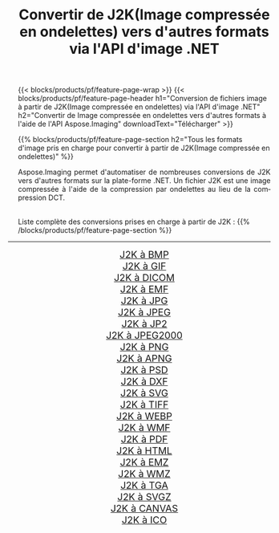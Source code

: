﻿---
title: Convertir de J2K(Image compressée en ondelettes) vers d'autres formats via l'API d'image .NET 
weight: 3920
url: /fr/net/conversion/from/j2k 
lang: fr
langdirlevel: 2
locales: zh-hans,ja,it,ru,de,es,fr,nl,id,lt,pl,pt,vi,tr,ko,zh-hant,ar,hi,th,sv,cs,uk,he
description: En utilisant Aspose.Imaging, vous pouvez facilement convertir de J2K(Image compressée en ondelettes) vers un autre format
---

{{< blocks/products/pf/feature-page-wrap >}}
{{< blocks/products/pf/feature-page-header h1="Conversion de fichiers image à partir de J2K(Image compressée en ondelettes) via l'API d'image .NET" h2="Convertir de Image compressée en ondelettes vers d'autres formats à l'aide de l'API Aspose.Imaging" downloadText="Télécharger" >}}


{{% blocks/products/pf/feature-page-section  h2="Tous les formats d'image pris en charge pour convertir à partir de J2K(Image compressée en ondelettes)" %}}
<p align=justify>Aspose.Imaging permet d'automatiser de nombreuses conversions de J2K vers d'autres formats sur la plate-forme .NET. Un fichier J2K est une image compressée à l'aide de la compression par ondelettes au lieu de la compression DCT.</p>
<br/>
Liste complète des conversions prises en charge à partir de J2K :
{{% /blocks/products/pf/feature-page-section %}}
<div class="container-fluid productfamilypage bg-gray">
    <div class="convertypes bg-gray agp-content section">
        <div class="container">
		<hr style="margin-left:-20px;"/>
		<div class="row other-converters" style="gap: 10px;font-size: 19px;text-align:center;">
		    <div class='col-md-2 other-converter remove-lp remove-rp'><a href="/imaging/fr/net/conversion/j2k-to-bmp" style="padding:15px;">J2K à BMP</a></div><div class='col-md-2 other-converter remove-lp remove-rp'><a href="/imaging/fr/net/conversion/j2k-to-gif" style="padding:15px;">J2K à GIF</a></div><div class='col-md-2 other-converter remove-lp remove-rp'><a href="/imaging/fr/net/conversion/j2k-to-dicom" style="padding:15px;">J2K à DICOM</a></div><div class='col-md-2 other-converter remove-lp remove-rp'><a href="/imaging/fr/net/conversion/j2k-to-emf" style="padding:15px;">J2K à EMF</a></div><div class='col-md-2 other-converter remove-lp remove-rp'><a href="/imaging/fr/net/conversion/j2k-to-jpg" style="padding:15px;">J2K à JPG</a></div><div class='col-md-2 other-converter remove-lp remove-rp'><a href="/imaging/fr/net/conversion/j2k-to-jpeg" style="padding:15px;">J2K à JPEG</a></div><div class='col-md-2 other-converter remove-lp remove-rp'><a href="/imaging/fr/net/conversion/j2k-to-jp2" style="padding:15px;">J2K à JP2</a></div><div class='col-md-2 other-converter remove-lp remove-rp'><a href="/imaging/fr/net/conversion/j2k-to-jpeg2000" style="padding:15px;">J2K à JPEG2000</a></div><div class='col-md-2 other-converter remove-lp remove-rp'><a href="/imaging/fr/net/conversion/j2k-to-png" style="padding:15px;">J2K à PNG</a></div><div class='col-md-2 other-converter remove-lp remove-rp'><a href="/imaging/fr/net/conversion/j2k-to-apng" style="padding:15px;">J2K à APNG</a></div><div class='col-md-2 other-converter remove-lp remove-rp'><a href="/imaging/fr/net/conversion/j2k-to-psd" style="padding:15px;">J2K à PSD</a></div><div class='col-md-2 other-converter remove-lp remove-rp'><a href="/imaging/fr/net/conversion/j2k-to-dxf" style="padding:15px;">J2K à DXF</a></div><div class='col-md-2 other-converter remove-lp remove-rp'><a href="/imaging/fr/net/conversion/j2k-to-svg" style="padding:15px;">J2K à SVG</a></div><div class='col-md-2 other-converter remove-lp remove-rp'><a href="/imaging/fr/net/conversion/j2k-to-tiff" style="padding:15px;">J2K à TIFF</a></div><div class='col-md-2 other-converter remove-lp remove-rp'><a href="/imaging/fr/net/conversion/j2k-to-webp" style="padding:15px;">J2K à WEBP</a></div><div class='col-md-2 other-converter remove-lp remove-rp'><a href="/imaging/fr/net/conversion/j2k-to-wmf" style="padding:15px;">J2K à WMF</a></div><div class='col-md-2 other-converter remove-lp remove-rp'><a href="/imaging/fr/net/conversion/j2k-to-pdf" style="padding:15px;">J2K à PDF</a></div><div class='col-md-2 other-converter remove-lp remove-rp'><a href="/imaging/fr/net/conversion/j2k-to-html" style="padding:15px;">J2K à HTML</a></div><div class='col-md-2 other-converter remove-lp remove-rp'><a href="/imaging/fr/net/conversion/j2k-to-emz" style="padding:15px;">J2K à EMZ</a></div><div class='col-md-2 other-converter remove-lp remove-rp'><a href="/imaging/fr/net/conversion/j2k-to-wmz" style="padding:15px;">J2K à WMZ</a></div><div class='col-md-2 other-converter remove-lp remove-rp'><a href="/imaging/fr/net/conversion/j2k-to-tga" style="padding:15px;">J2K à TGA</a></div><div class='col-md-2 other-converter remove-lp remove-rp'><a href="/imaging/fr/net/conversion/j2k-to-svgz" style="padding:15px;">J2K à SVGZ</a></div><div class='col-md-2 other-converter remove-lp remove-rp'><a href="/imaging/fr/net/conversion/j2k-to-canvas" style="padding:15px;">J2K à CANVAS</a></div><div class='col-md-2 other-converter remove-lp remove-rp'><a href="/imaging/fr/net/conversion/j2k-to-ico" style="padding:15px;">J2K à ICO</a></div>
                </div>
        </div>
    </div>
</div>
<br/>

